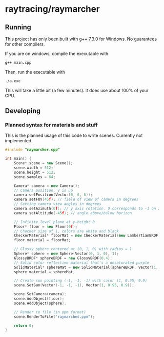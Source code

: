 # raytracing/raymarcher

## Running
This project has only been built with g++ 7.3.0 for Windows. No guarantees for other compilers.

If you are on windows, compile the executable with
```sh
g++ main.cpp
```

Then, run the executable with
```sh
./a.exe
```

This will take a little bit (a few minutes). It does use about 100% of your CPU.

## Developing

### Planned syntax for materials and stuff
This is the planned usage of this code to write scenes. Currently not implemented.
```cpp
#include "raymarcher.cpp"

int main() {
    Scene* scene = new Scene();
    scene.width = 512;
    scene.height = 512;
    scene.samples = 64;

    Camera* camera = new Camera();
    // Camera position. y is up
    camera.setPosition(Vector(0, 6, 6));
    camera.setFOV(45f); // field of view of camera in degrees
    // Setting camera view angles in degrees
    camera.setAzimuth(0f); // y axis rotation. 0 corresponds to -1 on z-axis being forward
    camera.setAltitude(-45f); // angle above/below horizon

    // Infinite level plane at y-height 0
    Floor* floor = new Floor(0f);
    // Checker size of 1, colors are white and black
    CheckerMaterial* floorMat = new CheckerMaterial(new LambertianBRDF(), 1, Vector(1, 1, 1), Vector(0, 0, 0));
    floor.material = floorMat;

    // Glossy sphere centered at (0, 1, 0) with radius = 1
    Sphere* sphere = new Sphere(Vector(0, 1, 0), 1);
    GlossyBRDF* sphereBRDF = new GlossyBRDF(0.4);
    // Solid color reflective material that's a desaturated purple
    SolidMaterial* sphereMat = new SolidMaterial(sphereBRDF, Vector(1, 0.5, 1));
    sphere.material = sphereMat;

    // Create sun pointing (-1, -1, -1) with color (1, 0.95, 0.9)
    scene.SetSun(Vector(-1, -1, -1), Vector(1, 0.95, 0.9));

    scene.SetCamera(camera);
    scene.AddObject(floor);
    scene.AddObject(sphere);

    // Render to file (in ppm format)
    scene.RenderToFile("raymarched.ppm");

    return 0;
}
```